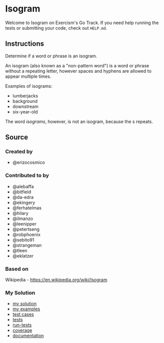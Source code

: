 # Isogram

Welcome to Isogram on Exercism's Go Track.
If you need help running the tests or submitting your code, check out `HELP.md`.

## Instructions

Determine if a word or phrase is an isogram.

An isogram (also known as a "non-pattern word") is a word or phrase without a repeating letter, however spaces and hyphens are allowed to appear multiple times.

Examples of isograms:

- lumberjacks
- background
- downstream
- six-year-old

The word *isograms*, however, is not an isogram, because the s repeats.

## Source

### Created by

- @erizocosmico

### Contributed to by

- @alebaffa
- @bitfield
- @da-edra
- @ekingery
- @ferhatelmas
- @hilary
- @ilmanzo
- @leenipper
- @petertseng
- @robphoenix
- @sebito91
- @strangeman
- @tleen
- @eklatzer

### Based on

Wikipedia - https://en.wikipedia.org/wiki/Isogram

### My Solution

- [my solution](./isogram.go)
- [my examples](./isogram_examples_test.go)
- [test cases](./cases_test.go)
- [tests](./isogram_test.go)
- [run-tests](./run-tests-go.txt)
- [coverage](./coverage.html)
- [documentation](./isogram-doc.md)
